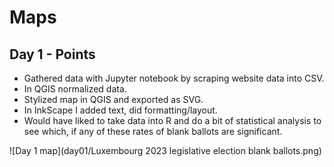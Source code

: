 # Maps 

## Day 1 - Points

- Gathered data with Jupyter notebook by scraping website data into CSV.
- In QGIS normalized data.
- Stylized map in QGIS and exported as SVG.
- In InkScape I added text, did formatting/layout.
- Would have liked to take data into R and do a bit of statistical analysis to see which, if any of these rates of blank ballots are significant.

![Day 1 map](day01/Luxembourg 2023 legislative election blank ballots.png)
